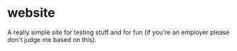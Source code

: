 # website
 A really simple site for testing stuff and for fun (if you're an employer please don't judge me based on this).
